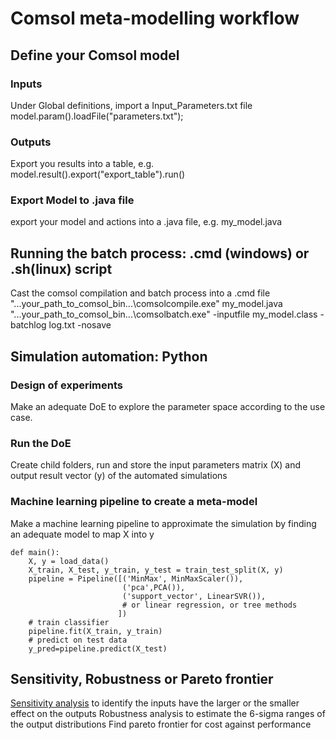 # Comsol meta-modelling workflow

## Define your Comsol model

### Inputs 
Under Global definitions, import a Input_Parameters.txt file<br/>
        model.param().loadFile("parameters.txt");
    
### Outputs 
Export you results into a table, e.g.  <br/>
    model.result().export("export_table").run()
### Export Model to .java file
export your model and actions into a .java file, e.g.
    my_model.java
## Running the batch process: .cmd (windows) or .sh(linux) script 
Cast the comsol compilation and batch process into a .cmd file
    "...your_path_to_comsol_bin...\comsolcompile.exe" my_model.java
    "...your_path_to_comsol_bin...\comsolbatch.exe" -inputfile  my_model.class -batchlog log.txt -nosave

## Simulation automation: Python

### Design of experiments
Make an adequate DoE to explore the parameter space according to the use case.

### Run the DoE
Create child folders, 
run and store the input parameters matrix (X) 
and output result vector (y) 
of the automated simulations

### Machine learning pipeline to create a meta-model
Make a machine learning pipeline to approximate the simulation by finding an adequate model to map X into y

    def main():
        X, y = load_data()
        X_train, X_test, y_train, y_test = train_test_split(X, y)
        pipeline = Pipeline([('MinMax', MinMaxScaler()),
                             ('pca',PCA()),
                             ('support_vector', LinearSVR()),
                             # or linear regression, or tree methods
                            ])
        # train classifier
        pipeline.fit(X_train, y_train)
        # predict on test data
        y_pred=pipeline.predict(X_test)

## Sensitivity, Robustness or Pareto frontier
[Sensitivity analysis](https://renovadotengineering.wordpress.com/2020/03/17/example-post-3/) to identify the inputs have the larger or the smaller effect on the outputs
Robustness analysis to estimate the 6-sigma ranges of the output distributions 
Find pareto frontier for cost against performance


